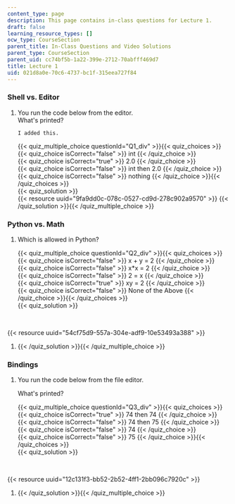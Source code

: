 ```yaml
---
content_type: page
description: This page contains in-class questions for Lecture 1.
draft: false
learning_resource_types: []
ocw_type: CourseSection
parent_title: In-Class Questions and Video Solutions
parent_type: CourseSection
parent_uid: cc74bf5b-1a22-399e-2712-70abfff469d7
title: Lecture 1
uid: 021d8a0e-70c6-4737-bc1f-315eea727f84
---
```

### Shell vs. Editor

1. You run the code below from the editor.   
     What's printed?   
     
     ```plaintext
     I added this.
     ```

      
     {{< quiz_multiple_choice questionId="Q1_div" >}}{{< quiz_choices >}}{{< quiz_choice isCorrect="false" >}} int {{< /quiz_choice >}}  
     {{< quiz_choice isCorrect="true" >}} 2.0 {{< /quiz_choice >}}  
     {{< quiz_choice isCorrect="false" >}} int then 2.0 {{< /quiz_choice >}}  
     {{< quiz_choice isCorrect="false" >}} nothing {{< /quiz_choice >}}{{< /quiz_choices >}}  
     {{< quiz_solution >}}  
     {{< resource uuid="9fa9dd0c-078c-0527-cd9d-278c902a9570" >}}
     {{< /quiz_solution >}}{{< /quiz_multiple_choice >}}

### Python vs. Math

1. Which is allowed in Python?   
      
    {{< quiz_multiple_choice questionId="Q2_div" >}}{{< quiz_choices >}}{{< quiz_choice isCorrect="false" >}} x + y = 2 {{< /quiz_choice >}}  
    {{< quiz_choice isCorrect="false" >}} x\*x = 2 {{< /quiz_choice >}}  
    {{< quiz_choice isCorrect="false" >}} 2 = x {{< /quiz_choice >}}  
    {{< quiz_choice isCorrect="true" >}} xy = 2 {{< /quiz_choice >}}  
    {{< quiz_choice isCorrect="false" >}} None of the Above {{< /quiz_choice >}}{{< /quiz_choices >}}  
    {{< quiz_solution >}}  
      
     

{{< resource uuid="54cf75d9-557a-304e-adf9-10e53493a388" >}}

1. {{< /quiz_solution >}}{{< /quiz_multiple_choice >}}

### Bindings

1. You run the code below from the file editor.   
      
    What's printed?   



      
    {{< quiz_multiple_choice questionId="Q3_div" >}}{{< quiz_choices >}}{{< quiz_choice isCorrect="true" >}} 74 then 74 {{< /quiz_choice >}}  
    {{< quiz_choice isCorrect="false" >}} 74 then 75 {{< /quiz_choice >}}  
    {{< quiz_choice isCorrect="false" >}} 74 {{< /quiz_choice >}}  
    {{< quiz_choice isCorrect="false" >}} 75 {{< /quiz_choice >}}{{< /quiz_choices >}}  
    {{< quiz_solution >}}  
      
     

{{< resource uuid="12c131f3-bb52-2b52-4ff1-2bb096c7920c" >}}

1. {{< /quiz_solution >}}{{< /quiz_multiple_choice >}}